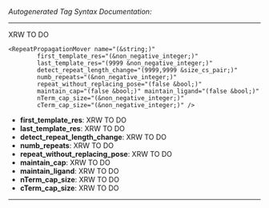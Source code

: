 _Autogenerated Tag Syntax Documentation:_

---
XRW TO DO

```
<RepeatPropagationMover name="(&string;)"
        first_template_res="(&non_negative_integer;)"
        last_template_res="(9999 &non_negative_integer;)"
        detect_repeat_length_change="(9999,9999 &size_cs_pair;)"
        numb_repeats="(&non_negative_integer;)"
        repeat_without_replacing_pose="(false &bool;)"
        maintain_cap="(false &bool;)" maintain_ligand="(false &bool;)"
        nTerm_cap_size="(&non_negative_integer;)"
        cTerm_cap_size="(&non_negative_integer;)" />
```

-   **first_template_res**: XRW TO DO
-   **last_template_res**: XRW TO DO
-   **detect_repeat_length_change**: XRW TO DO
-   **numb_repeats**: XRW TO DO
-   **repeat_without_replacing_pose**: XRW TO DO
-   **maintain_cap**: XRW TO DO
-   **maintain_ligand**: XRW TO DO
-   **nTerm_cap_size**: XRW TO DO
-   **cTerm_cap_size**: XRW TO DO

---
